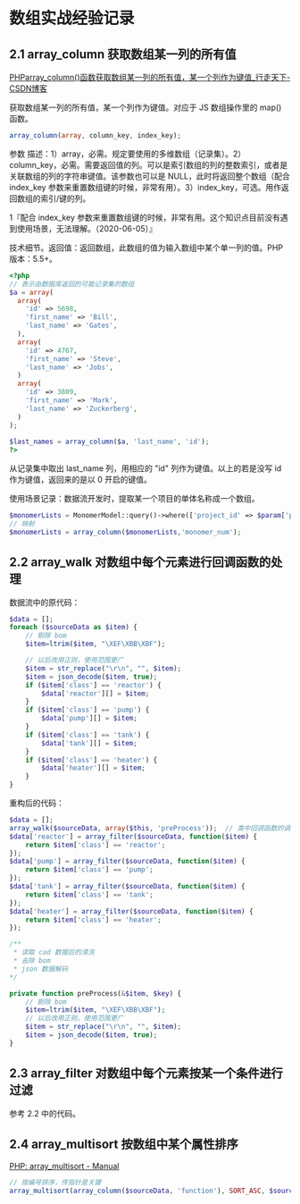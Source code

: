 # 数组实战经验记录

## 2.1 array_column 获取数组某一列的所有值

[PHParray_column()函数获取数组某一列的所有值，某一个列作为键值_行走天下-CSDN博客](https://blog.csdn.net/qq_34861341/article/details/86102718)

获取数组某一列的所有值，某一个列作为键值。对应于 JS 数组操作里的 map() 函数。

```php
array_column(array, column_key, index_key);
```

参数	描述：1）array，必需。规定要使用的多维数组（记录集）。2）column\_key，必需。需要返回值的列。可以是索引数组的列的整数索引，或者是关联数组的列的字符串键值。该参数也可以是 NULL，此时将返回整个数组（配合 index\_key 参数来重置数组键的时候，非常有用）。3）index\_key，可选。用作返回数组的索引/键的列。

1『配合 index\_key 参数来重置数组键的时候，非常有用。这个知识点目前没有遇到使用场景，无法理解。（2020-06-05）』

技术细节。返回值：返回数组，此数组的值为输入数组中某个单一列的值。PHP 版本：5.5+。

```php
<?php
// 表示由数据库返回的可能记录集的数组
$a = array(
  array(
    'id' => 5698,
    'first_name' => 'Bill',
    'last_name' => 'Gates',
  ),
  array(
    'id' => 4767,
    'first_name' => 'Steve',
    'last_name' => 'Jobs',
  )
  array(
    'id' => 3809,
    'first_name' => 'Mark',
    'last_name' => 'Zuckerberg',
  )
);
 
$last_names = array_column($a, 'last_name', 'id');
?>
```

从记录集中取出 last\_name 列，用相应的 "id" 列作为键值。以上的若是没写 id 作为键值，返回来的是以 0 开启的键值。

使用场景记录：数据流开发时，提取某一个项目的单体名称成一个数组。

```php
$monomerLists = MonomerModel::query()->where(['project_id' => $param['project_id']])->get()->toArray();
// 映射
$monomerLists = array_column($monomerLists,'monomer_num');
```

## 2.2 array_walk 对数组中每个元素进行回调函数的处理

数据流中的原代码：

```php
$data = [];
foreach ($sourceData as $item) {
    // 剔除 bom
    $item=ltrim($item, "\XEF\XBB\XBF");

    // 以后改用正则，使用范围更广
    $item = str_replace("\r\n", "", $item);
    $item = json_decode($item, true);
    if ($item['class'] == 'reactor') {
        $data['reactor'][] = $item;
    }
    if ($item['class'] == 'pump') {
        $data['pump'][] = $item;
    }
    if ($item['class'] == 'tank') {
        $data['tank'][] = $item;
    }
    if ($item['class'] == 'heater') {
        $data['heater'][] = $item;
    }
}
```

重构后的代码：

```php
$data = [];
array_walk($sourceData, array($this, 'preProcess'));  // 类中回调函数的调用方式
$data['reactor'] = array_filter($sourceData, function($item) {
    return $item['class'] == 'reactor';
});
$data['pump'] = array_filter($sourceData, function($item) {
    return $item['class'] == 'pump';
});
$data['tank'] = array_filter($sourceData, function($item) {
    return $item['class'] == 'tank';
});
$data['heater'] = array_filter($sourceData, function($item) {
    return $item['class'] == 'heater';
}); 

/**
 * 读取 cad 数据后的清洗
 * 去除 bom
 * json 数据解码
*/

private function preProcess(&$item, $key) {
    // 剔除 bom
    $item=ltrim($item, "\XEF\XBB\XBF");
    // 以后改用正则，使用范围更广
    $item = str_replace("\r\n", "", $item);
    $item = json_decode($item, true);
}
```

## 2.3 array_filter 对数组中每个元素按某一个条件进行过滤

参考 2.2 中的代码。

## 2.4 array_multisort 按数组中某个属性排序

[PHP: array_multisort - Manual](https://www.php.net/manual/zh/function.array-multisort)

```php
// 按编号排序，传指针是关键
array_multisort(array_column($sourceData, 'function'), SORT_ASC, $sourceData);
```